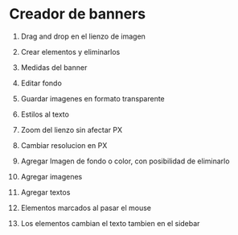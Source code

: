 # Creador de banners

1) Drag and drop en el lienzo de imagen

2) Crear elementos y eliminarlos

3) Medidas del banner

4) Editar fondo

5) Guardar imagenes en formato transparente

6) Estilos al texto

7) Zoom del lienzo sin afectar PX   

8) Cambiar resolucion en PX

9) Agregar Imagen de fondo o color, con posibilidad de eliminarlo

10) Agregar imagenes

11) Agregar textos

12) Elementos marcados al pasar el mouse

13) Los elementos cambian el texto tambien en el sidebar 


